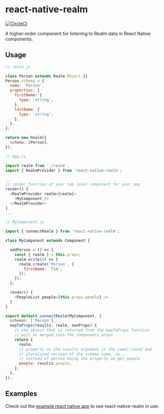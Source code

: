 # react-native-realm

[![CircleCI](https://circleci.com/gh/jasonmerino/react-native-realm.svg?style=svg)](https://circleci.com/gh/jasonmerino/react-native-realm)

A higher-order component for listening to Realm data in React Native components.

## Usage

```js
// realm.js

class Person extends Realm.Object {}
Person.schema = {
  name: 'Person',
  properties: {
    firstName: {
      type: 'string',
    },
    lastName: {
      type: 'string',
    },
  },
};

return new Realm({
  schema: [Person],
});

```

```js
// App.js

import realm from './realm';
import { RealmProvider } from 'react-native-realm';

...
// render function of your top level component for your app
render() {
  <RealmProvider realm={realm}>
    <MyComponent />
  </RealmProvider>
}
...
```

```js
// MyComponent.js

import { connectRealm } from 'react-native-realm';

class MyComponent extends Component {

  addPerson = () => {
    const { realm } = this.props;
    realm.write(() => {
      realm.create('Person', {
        firstName: 'Tim',
      });
    });
  };

  render() {
    <PeopleList people={this.props.people} />
  }
}

export default connectRealm(MyComponent, {
  schemas: ['Person'],
  mapToProps(results, realm, ownProps) {
    // the object that is returned from the mapToProps function
    // will be merged into the components props
    return {
      realm,
      // property on the results argument is the camel-cased and
      // pluralized version of the schema name, so...
      // instead of person being the property we get people
      people: results.people,
    };
  },
});
```

## Examples

Check out the [example react native app](example/README.md) to see react-native-realm in use.

